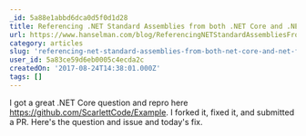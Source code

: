 ```yaml
---
_id: 5a88e1abbd6dca0d5f0d1d28
title: Referencing .NET Standard Assemblies from both .NET Core and .NET Framework - Scott Hanselman
url: https://www.hanselman.com/blog/ReferencingNETStandardAssembliesFromBothNETCoreAndNETFramework.aspx
category: articles
slug: 'referencing-net-standard-assemblies-from-both-net-core-and-net-framework-scott-hanselman'
user_id: 5a83ce59d6eb0005c4ecda2c
createdOn: '2017-08-24T14:38:01.000Z'
tags: []
---
```


I got a great .NET Core question and repro here https://github.com/ScarlettCode/Example. I forked it, fixed it, and submitted a PR. Here's the question and issue and today's fix.
